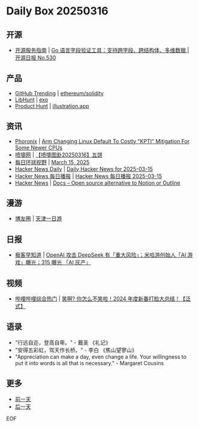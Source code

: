 # Daily Box 20250316

## 开源
- [开源服务指南](https://osguider.com/blog/) | [Go 语言字段验证工具：支持跨字段、跨结构体、多维数据 | 开源日报 No.530](https://osguider.com/blog/post/daily/daily-530/)

## 产品
- [GitHub Trending](https://github.com/trending?since=daily) | [ethereum/solidity](https://github.com/ethereum/solidity)
- [LibHunt](https://www.libhunt.com/) | [exo](https://www.libhunt.com/r/exo-lang/exo)
- [Product Hunt](https://www.producthunt.com) | [illustration.app](https://www.producthunt.com/posts/illustration-app)

## 资讯
- [Phoronix](https://www.phoronix.com/) | [Arm Changing Linux Default To Costly "KPTI" Mitigation For Some Newer CPUs](https://www.phoronix.com/news/Arm-Linux-CVE-2024-7881-KPTI)
- [喷嚏网](http://www.dapenti.com/blog/blog.asp?subjectid=70&name=xilei) | [【喷嚏图卦20250316】五饼](http://www.dapenti.com/blog/more.asp?name=xilei&id=184814)
- [每日环球视野](https://idai.ly/) | [March 15, 2025](http://m.idai.ly/se/a193iG?1741968000)
- [Hacker News Daily](https://www.daemonology.net/hn-daily/) | [Daily Hacker News for 2025-03-15](https://www.daemonology.net/hn-daily/2025-03-15.html)
- [Hacker News 每日播报](https://hacker-news.agi.li/) | [Hacker News 每日播报 2025-03-15](https://hacker-news.agi.li/post/2025-03-15)
- [Hacker News](https://news.ycombinator.com/front) | [Docs – Open source alternative to Notion or Outline](https://news.ycombinator.com/item?id=43378239)

## 漫游
- [博友圈](https://www.boyouquan.com/home) | [天津一日游](https://www.boyouquan.com/go?from=feed&link=https%3A%2F%2Fliudon.com%2Fposts%2Fthe-trip-of-tianjin%2F)

## 日报
- [极客早知道](https://www.geekpark.net/column/74) | [OpenAI 攻击 DeepSeek 有「重大风险」；米哈游创始人「AI 游戏」曝光；315 曝光 「AI 灰产」](https://www.geekpark.net/news/346994)

## 视频
- [哔哩哔哩综合热门](https://www.bilibili.com/v/popular/all/) | [笑啊? 你怎么不笑啦！2024 年度新番打脸大总结！【泛式】](https://b23.tv/BV1EBQaYZEQK)

## 语录
- "行远自迩，登高自卑。" - 戴圣 《礼记》
- "安得五彩虹，驾天作长桥。" - 李白 《焦山望寥山》
- "Appreciation can make a day, even change a life. Your willingness to put it into words is all that is necessary." - Margaret Cousins

## 更多
- [前一天](daily-box-20250315.md)
- [后一天](daily-box-20250317.md)

EOF